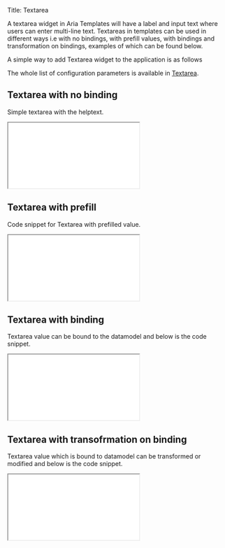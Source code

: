 Title: Textarea


A textarea widget in Aria Templates will have a label and input text where users can enter multi-line text. Textareas in templates can be used in different ways i.e with no bindings, with prefill values, with bindings and transformation on bindings, examples of which can be found below.

A simple way to add Textarea widget to the application is as follows
<script src='%SNIPPETS_SERVER_URL%/snippets/github.com/ariatemplates/documentation-code/snippets/widgets/textarea/Snippet.tpl?tag=wgtTextareaSimple&lang=at&outdent=true' defer></script>

The whole list of configuration parameters is available in [Textarea](http://ariatemplates.com/api/#aria.widgets.CfgBeans:TextareaCfg).

## Textarea with no binding

Simple textarea with the helptext.

<script src='%SNIPPETS_SERVER_URL%/snippets/github.com/ariatemplates/documentation-code/snippets/widgets/textarea/Snippet.tpl?tag=wgtTextareaSimple&lang=at&outdent=true' defer></script>

<iframe class='samples' src='%SNIPPETS_SERVER_URL%/samples/github.com/ariatemplates/documentation-code/samples/widgets/textarea/' ></iframe>


## Textarea with prefill

Code snippet for Textarea with prefilled value.

<script src='%SNIPPETS_SERVER_URL%/snippets/github.com/ariatemplates/documentation-code/snippets/widgets/textarea/Snippet.tpl?tag=wgtTextareaPrefill&lang=at&outdent=true' defer></script>

<iframe class='samples' src='%SNIPPETS_SERVER_URL%/samples/github.com/ariatemplates/documentation-code/samples/widgets/textarea/prefill/' ></iframe>

## Textarea with binding

Textarea value can be bound to the datamodel and below is the code snippet.

<script src='%SNIPPETS_SERVER_URL%/snippets/github.com/ariatemplates/documentation-code/snippets/widgets/textarea/Snippet.tpl?tag=wgtTextareaBinding&lang=at&outdent=true' defer></script>

<iframe class='samples' src='%SNIPPETS_SERVER_URL%/samples/github.com/ariatemplates/documentation-code/samples/widgets/textarea/binding/' ></iframe>

## Textarea with transofrmation on binding

Textarea value which is bound to datamodel can be transformed or modified and below is the code snippet.

<script src='%SNIPPETS_SERVER_URL%/snippets/github.com/ariatemplates/documentation-code/snippets/widgets/textarea/Snippet.tpl?tag=wgtTextareaBindingTransform&lang=at&outdent=true' defer></script>

<iframe class='samples' src='%SNIPPETS_SERVER_URL%/samples/github.com/ariatemplates/documentation-code/samples/widgets/textarea/bindingTransform/' ></iframe>